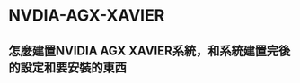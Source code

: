 NVDIA-AGX-XAVIER
================
怎麼建置NVIDIA AGX XAVIER系統，和系統建置完後的設定和要安裝的東西
-------------------------------------------------------------
